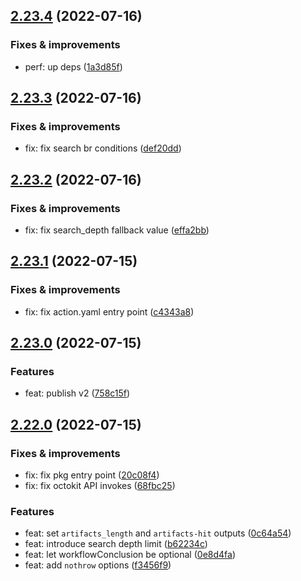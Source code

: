 ## [2.23.4](https://github.com/qiwi-forks/action-download-artifact/compare/v2.23.3...v2.23.4) (2022-07-16)

### Fixes & improvements
* perf: up deps ([1a3d85f](https://github.com/qiwi-forks/action-download-artifact/commit/1a3d85f07d088780199eb84fa46e5deaa432ec21))

## [2.23.3](https://github.com/qiwi-forks/action-download-artifact/compare/v2.23.2...v2.23.3) (2022-07-16)

### Fixes & improvements
* fix: fix search br conditions ([def20dd](https://github.com/qiwi-forks/action-download-artifact/commit/def20dd3efcf38f551b75ab8db2141c83cf56a5b))

## [2.23.2](https://github.com/qiwi-forks/action-download-artifact/compare/v2.23.1...v2.23.2) (2022-07-16)

### Fixes & improvements
* fix: fix search_depth fallback value ([effa2bb](https://github.com/qiwi-forks/action-download-artifact/commit/effa2bb36d345a829b706193c12e99eef57330a0))

## [2.23.1](https://github.com/qiwi-forks/action-download-artifact/compare/v2.23.0...v2.23.1) (2022-07-15)

### Fixes & improvements
* fix: fix action.yaml entry point ([c4343a8](https://github.com/qiwi-forks/action-download-artifact/commit/c4343a8f7144c75b5a5def444f4c93a37a30b5c6))

## [2.23.0](https://github.com/qiwi-forks/action-download-artifact/compare/v2.22.0...v2.23.0) (2022-07-15)

### Features
* feat: publish v2 ([758c15f](https://github.com/qiwi-forks/action-download-artifact/commit/758c15fe13439bab409ca02ed49783eef2734bc0))

## [2.22.0](https://github.com/qiwi-forks/action-download-artifact/compare/v2.21.1...v2.22.0) (2022-07-15)

### Fixes & improvements
* fix: fix pkg entry point ([20c08f4](https://github.com/qiwi-forks/action-download-artifact/commit/20c08f49b7edf3eaab7d7291dcc19ab9c470ca5c))
* fix: fix octokit API invokes ([68fbc25](https://github.com/qiwi-forks/action-download-artifact/commit/68fbc25766d83362fbe5d598c4331a9c02e2644a))

### Features
* feat: set `artifacts_length` and `artifacts-hit` outputs ([0c64a54](https://github.com/qiwi-forks/action-download-artifact/commit/0c64a54c2da6b465d2f19807fc08af698846d506))
* feat: introduce search depth limit ([b62234c](https://github.com/qiwi-forks/action-download-artifact/commit/b62234cad1febfdff7183c4cfb36fbb782860368))
* feat: let workflowConclusion be optional ([0e8d4fa](https://github.com/qiwi-forks/action-download-artifact/commit/0e8d4fa4f2f50d0a28dd6b694b0e92783ab9c85e))
* feat: add `nothrow` options ([f3456f9](https://github.com/qiwi-forks/action-download-artifact/commit/f3456f9e0c605faabb132eb7d262929bb42fb2be))
